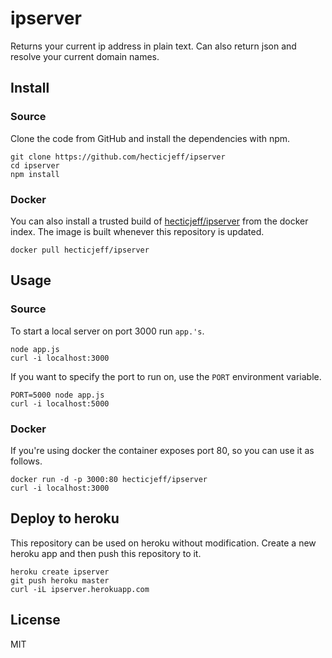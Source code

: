 # ipserver

Returns your current ip address in plain text. Can also return json and resolve your current domain names.

## Install

### Source

Clone the code from GitHub and install the dependencies with npm.

    git clone https://github.com/hecticjeff/ipserver
    cd ipserver
    npm install

### Docker

You can also install a trusted build of [hecticjeff/ipserver](https://index.docker.io/u/hecticjeff/ipserver/) from the docker index. The image is built whenever this repository is updated.

    docker pull hecticjeff/ipserver

## Usage

### Source

To start a local server on port 3000 run `app.'s`.

    node app.js
    curl -i localhost:3000

If you want to specify the port to run on, use the `PORT` environment variable.

    PORT=5000 node app.js
    curl -i localhost:5000

### Docker

If you're using docker the container exposes port 80, so you can use it as follows.

    docker run -d -p 3000:80 hecticjeff/ipserver
    curl -i localhost:3000

## Deploy to heroku

This repository can be used on heroku without modification. Create a new heroku app and then push this repository to it.

    heroku create ipserver
    git push heroku master
    curl -iL ipserver.herokuapp.com

## License

MIT
